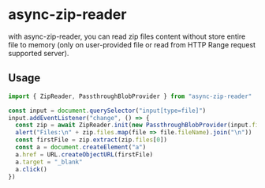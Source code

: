 # async-zip-reader

with async-zip-reader, you can read zip files content without store entire file to memory (only on user-provided file or read from HTTP Range request supported server).

## Usage

```ts
import { ZipReader, PassthroughBlobProvider } from "async-zip-reader"

const input = document.querySelector("input[type=file]")
input.addEventListener("change", () => {
  const zip = await ZipReader.init(new PassthroughBlobProvider(input.files[0]))
  alert("Files:\n" + zip.files.map(file => file.fileName).join("\n"))
  const firstFile = zip.extract(zip.files[0])
  const a = document.createElement("a")
  a.href = URL.createObjectURL(firstFile)
  a.target = "_blank"
  a.click()
})
```
